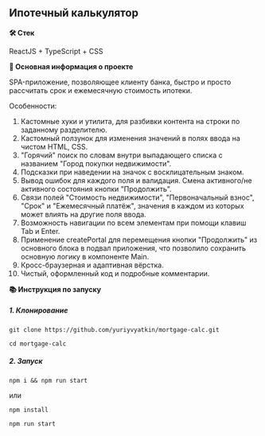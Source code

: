 ## Ипотечный калькулятор

**🛠️ Стек**

ReactJS + TypeScript + CSS

**💬 Основная информация о проекте**

SPA-приложение, позволяющее клиенту банка, быстро и просто рассчитать срок и ежемесячную стоимость ипотеки.

Особенности:
1. Кастомные хуки и утилита, для разбивки контента на строки по заданному разделителю.
2. Кастомный ползунок для изменения значений в полях ввода на чистом HTML, CSS.
3. "Горячий" поиск по словам внутри выпадающего списка с названием "Город покупки недвижимости".
4. Подсказки при наведении на значок с восклицательным знаком.
5. Вывод ошибок для каждого поля и валидация. Смена активного/не активного состояния кнопки "Продолжить".
6. Связи полей "Стоимость недвижимости", "Первоначальный взнос", "Срок" и "Ежемесячный платёж", значения в каждом из которых может влиять на другие поля ввода.
7. Возможность навигации по всем элементам при помощи клавиш Tab и Enter.
8. Применение createPortal для перемещения кнопки "Продолжить" из основного блока в подвал приложения, что позволило сохранить основную логику в компоненте Main.
9. Кросс-браузерная и адаптивная вёрстка.
10. Чистый, оформленный код и подробные комментарии.

**📚 Инструкция по запуску**

##### 1. Клонирование

```
git clone https://github.com/yuriyvyatkin/mortgage-calc.git
```

```
cd mortgage-calc
```

##### 2. Запуск

```
npm i && npm run start
```

или

```
npm install
```

```
npm run start
```
